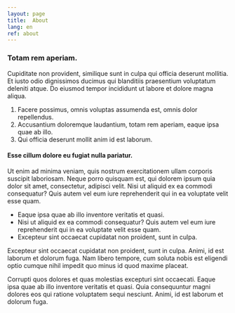 ```yaml
---
layout: page
title:  About
lang: en
ref: about
---
```


### Totam rem aperiam.

Cupiditate non provident, similique sunt in culpa qui officia deserunt mollitia. Et iusto odio dignissimos ducimus qui blanditiis praesentium voluptatum deleniti atque. Do eiusmod tempor incididunt ut labore et dolore magna aliqua.

1. Facere possimus, omnis voluptas assumenda est, omnis dolor repellendus.
2. Accusantium doloremque laudantium, totam rem aperiam, eaque ipsa quae ab illo.
3. Qui officia deserunt mollit anim id est laborum.

#### Esse cillum dolore eu fugiat nulla pariatur.

Ut enim ad minima veniam, quis nostrum exercitationem ullam corporis suscipit laboriosam. Neque porro quisquam est, qui dolorem ipsum quia dolor sit amet, consectetur, adipisci velit. Nisi ut aliquid ex ea commodi consequatur? Quis autem vel eum iure reprehenderit qui in ea voluptate velit esse quam.

* Eaque ipsa quae ab illo inventore veritatis et quasi.
* Nisi ut aliquid ex ea commodi consequatur? Quis autem vel eum iure reprehenderit qui in ea voluptate velit esse quam.
* Excepteur sint occaecat cupidatat non proident, sunt in culpa.

Excepteur sint occaecat cupidatat non proident, sunt in culpa. Animi, id est laborum et dolorum fuga. Nam libero tempore, cum soluta nobis est eligendi optio cumque nihil impedit quo minus id quod maxime placeat.

Corrupti quos dolores et quas molestias excepturi sint occaecati. Eaque ipsa quae ab illo inventore veritatis et quasi. Quia consequuntur magni dolores eos qui ratione voluptatem sequi nesciunt. Animi, id est laborum et dolorum fuga.
